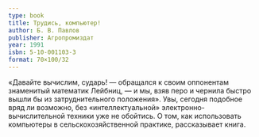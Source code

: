 ```yaml
---
type: book
title: Трудись, компьютер!
author: Б. В. Павлов
publisher: Агропромиздат
year: 1991
isbn: 5-10-001103-3
format: 70×100/32
---
```


«Давайте вычислим, сударь! — обращался к своим оппонентам знаменитый математик Лейбниц, — и мы, взяв перо и чернила быстро вышли бы из затруднительного положения». Увы, сегодня подобное вряд ли возможно, без «интеллектуальной» электронно-вычислительной техники уже не обойтись. О том, как использовать компьютеры в сельскохозяйственной практике, рассказывает книга.
